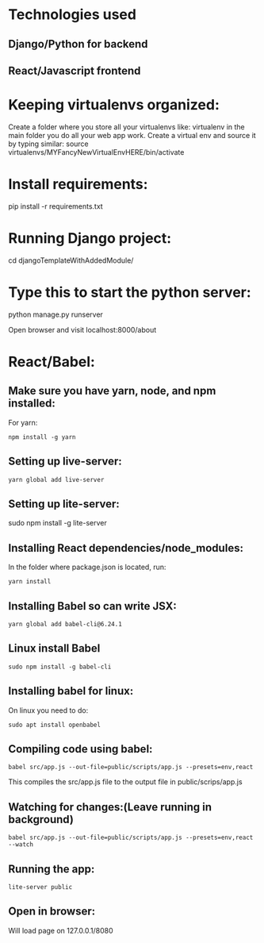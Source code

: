 # Technologies used
## Django/Python for backend
## React/Javascript frontend

# Keeping virtualenvs organized:
Create a folder where you store all your virtualenvs like:
virtualenv in the main folder you do all your web app work. 
Create a virtual env and source it by typing similar:
source virtualenvs/MYFancyNewVirtualEnvHERE/bin/activate

# Install requirements:
pip install -r requirements.txt

# Running Django project:
cd djangoTemplateWithAddedModule/

# Type this to start the python server:
python manage.py runserver

Open browser and visit localhost:8000/about

# React/Babel:
## Make sure you have yarn, node, and npm installed:
For yarn:
```
npm install -g yarn
```

## Setting up live-server:
```
yarn global add live-server
```

## Setting up lite-server:
sudo npm install -g lite-server

## Installing React dependencies/node_modules:
In the folder where package.json is located, run:
```
yarn install
```

## Installing Babel so can write JSX:
```
yarn global add babel-cli@6.24.1
```

## Linux install Babel
```
sudo npm install -g babel-cli
```

## Installing babel for linux:
On linux you need to do:
```
sudo apt install openbabel
```


## Compiling  code using babel:
```
babel src/app.js --out-file=public/scripts/app.js --presets=env,react
```
This compiles the src/app.js file to the output file in public/scrips/app.js

## Watching for changes:(Leave running in background)
```
babel src/app.js --out-file=public/scripts/app.js --presets=env,react --watch
```

## Running the app:
```
lite-server public
```

## Open in browser:
Will load page on 127.0.0.1/8080













